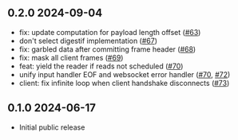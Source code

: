 0.2.0 2024-09-04
--------------

- fix: update computation for payload length offset
  ([#63](https://github.com/anmonteiro/httpun-ws/pull/63))
- don't select digestif implementation
  ([#67](https://github.com/anmonteiro/httpun-ws/pull/67))
- fix: garbled data after committing frame header
  ([#68](https://github.com/anmonteiro/httpun-ws/pull/68))
- fix: mask all client frames
  ([#69](https://github.com/anmonteiro/httpun-ws/pull/69))
- feat: yield the reader if reads not scheduled
  ([#70](https://github.com/anmonteiro/httpun-ws/pull/70))
- unify input handler EOF and websocket error handler
  ([#70](https://github.com/anmonteiro/httpun-ws/pull/70),
  [#72](https://github.com/anmonteiro/httpun-ws/pull/72))
- client: fix infinite loop when client handshake disconnects
  ([#73](https://github.com/anmonteiro/httpun-ws/pull/73))

0.1.0 2024-06-17
--------------

- Initial public release

